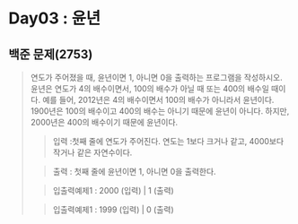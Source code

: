 # Day03 : 윤년
## 백준 문제(2753)
>
>연도가 주어졌을 때, 윤년이면 1, 아니면 0을 출력하는 프로그램을 작성하시오. 
> 윤년은 연도가 4의 배수이면서, 100의 배수가 아닐 때 또는 400의 배수일 때이다. 
> 예를 들어, 2012년은 4의 배수이면서 100의 배수가 아니라서 윤년이다. 1900년은 100의 배수이고 400의 배수는 아니기 때문에 윤년이 아니다. 하지만, 2000년은 400의 배수이기 때문에 윤년이다.
> > 입력 :첫째 줄에 연도가 주어진다. 연도는 1보다 크거나 같고, 4000보다 작거나 같은 자연수이다.
>
> >출력 : 첫째 줄에 윤년이면 1, 아니면 0을 출력한다.
>
> >입출력예제1 : 2000 (입력) | 1 (출력)
> 
> >입출력예제1 : 1999 (입력) | 0 (출력)